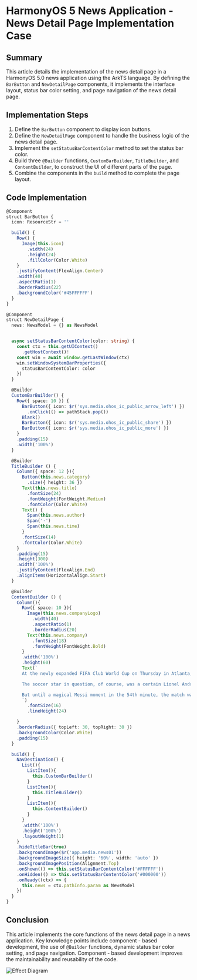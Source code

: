 # HarmonyOS 5 News Application - News Detail Page Implementation Case

## Summary
This article details the implementation of the news detail page in a HarmonyOS 5.0 news application using the ArkTS language. By defining the `BarButton` and `NewDetailPage` components, it implements the interface layout, status bar color setting, and page navigation of the news detail page.

## Implementation Steps
1. Define the `BarButton` component to display icon buttons.
2. Define the `NewDetailPage` component to handle the business logic of the news detail page.
3. Implement the `setStatusBarContentColor` method to set the status bar color.
4. Build three `@Builder` functions, `CustomBarBuilder`, `TitleBuilder`, and `ContentBuilder`, to construct the UI of different parts of the page.
5. Combine the components in the `build` method to complete the page layout.

## Code Implementation
```typescript
@Component 
struct BarButton { 
  icon: ResourceStr = '' 

  build() { 
    Row() { 
      Image(this.icon) 
        .width(24) 
        .height(24) 
        .fillColor(Color.White) 
    } 
    .justifyContent(FlexAlign.Center) 
    .width(40) 
    .aspectRatio(1) 
    .borderRadius(22) 
    .backgroundColor('#45FFFFFF') 
  } 
} 

@Component 
struct NewDetailPage { 
  news: NewsModel = {} as NewsModel 


  async setStatusBarContentColor(color: string) { 
    const ctx = this.getUIContext() 
      .getHostContext()! 
    const win = await window.getLastWindow(ctx) 
    win.setWindowSystemBarProperties({ 
      statusBarContentColor: color 
    }) 
  } 

  @Builder 
  CustomBarBuilder() { 
    Row({ space: 10 }) { 
      BarButton({ icon: $r('sys.media.ohos_ic_public_arrow_left') }) 
        .onClick(() => pathStack.pop()) 
      Blank() 
      BarButton({ icon: $r('sys.media.ohos_ic_public_share') }) 
      BarButton({ icon: $r('sys.media.ohos_ic_public_more') }) 
    } 
    .padding(15) 
    .width('100%') 
  } 

  @Builder 
  TitleBuilder () { 
    Column({ space: 12 }){ 
      Button(this.news.category) 
        .size({ height: 36 }) 
      Text(this.news.title) 
        .fontSize(24) 
        .fontWeight(FontWeight.Medium) 
        .fontColor(Color.White) 
      Text() { 
        Span(this.news.author) 
        Span('·') 
        Span(this.news.time) 
      } 
      .fontSize(14) 
      .fontColor(Color.White) 
    } 
    .padding(15) 
    .height(300) 
    .width('100%') 
    .justifyContent(FlexAlign.End) 
    .alignItems(HorizontalAlign.Start) 
  } 

  @Builder 
  ContentBuilder () { 
    Column(){ 
      Row({ space: 10 }){ 
        Image(this.news.companyLogo) 
          .width(40) 
          .aspectRatio(1) 
          .borderRadius(20) 
        Text(this.news.company) 
          .fontSize(18) 
          .fontWeight(FontWeight.Bold) 
      } 
      .width('100%') 
      .height(60) 
      Text(` 
      At the newly expanded FIFA Club World Cup on Thursday in Atlanta, with the event still in its infancy, that old saying was tossed to the side and replaced by a question on the lips of the 31,783 in attendance – can a player be bigger than the tournament? 

      The soccer star in question, of course, was a certain Lionel Andrés Messi, for whom the masses had made their pilgrimage to worship, as his Inter Miami took on Portuguese giant FC Porto in the second matchday of Group A. 

      But until a magical Messi moment in the 54th minute, the match was in danger of becoming a mere sideshow to supporters expressing their admiration – actually, more like unbridled passion – for the 37-year-old who has long cemented his status as one of the greats of the sport. And let’s face it: winning nearly everything of note for Barcelona and Paris Saint-Germain – as well as his country of Argentina, who is the reigning World Cup champion – doesn’t exactly hurt his case. 
      `) 
        .fontSize(16) 
        .lineHeight(24) 

    } 
    .borderRadius({ topLeft: 30, topRight: 30 }) 
    .backgroundColor(Color.White) 
    .padding(15) 
  } 

  build() { 
    NavDestination() { 
      List(){ 
        ListItem(){ 
          this.CustomBarBuilder() 
        } 
        ListItem(){ 
          this.TitleBuilder() 
        } 
        ListItem(){ 
          this.ContentBuilder() 
        } 
      } 
      .width('100%') 
      .height('100%') 
      .layoutWeight(1) 
    } 
    .hideTitleBar(true) 
    .backgroundImage($r('app.media.news01')) 
    .backgroundImageSize({ height: '60%', width: 'auto' }) 
    .backgroundImagePosition(Alignment.Top) 
    .onShown(() => this.setStatusBarContentColor('#FFFFFF')) 
    .onHidden(() => this.setStatusBarContentColor('#000000')) 
    .onReady((ctx) => { 
      this.news = ctx.pathInfo.param as NewsModel 
    }) 
  } 
} 
```

## Conclusion
This article implements the core functions of the news detail page in a news application. Key knowledge points include component - based development, the use of `@Builder` functions, dynamic status bar color setting, and page navigation. Component - based development improves the maintainability and reusability of the code.

![Effect Diagram](img03.png)
